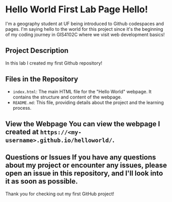 # Hello World First Lab Page Hello!

I'm a geography student at UF being introduced to Github codespaces and pages. I'm saying hello to the world for this project since it's the beginning of my coding journey in GIS4102C where we visit web development basics!

## Project Description

In this lab I created my first Github repository!

## Files in the Repository 

- `index.html`: The main HTML file for the "Hello World" webpage. It contains the structure and content of the webpage. 
- `README.md`: This file, providing details about the project and the learning process. 

## View the Webpage You can view the webpage I created at `https://<my-username>.github.io/helloworld/`.

## Questions or Issues If you have any questions about my project or encounter any issues, please open an issue in this repository, and I'll look into it as soon as possible. 

Thank you for checking out my first GitHub project!

